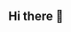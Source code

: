 ## Hi there 👋

<!--
**Pablo-Curcuy/Pablo-Curcuy** is a ✨ _special_ ✨ repository because its `README.md` (this file) appears on your GitHub profile.

Here are some ideas to get you started:

- 🔭 I’m currently working on Mecanica
- 🌱 I’m currently learning programacion
- 👯 I’m looking to collaborate on proyectos
- 🤔 I’m looking for help with Python
- 💬 Ask me about ...
- 📫 How to reach me: curcuypablo@gmail.com
- 😄 Pronouns: ...
- ⚡ Fun fact: ...
-->
